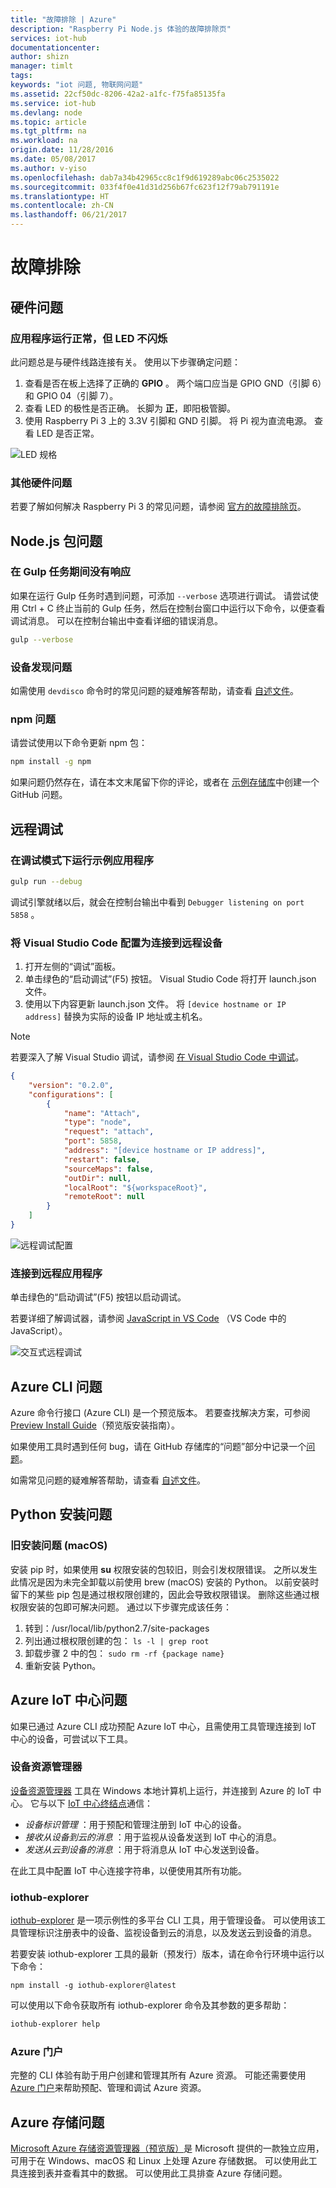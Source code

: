 ```yaml
---
title: "故障排除 | Azure"
description: "Raspberry Pi Node.js 体验的故障排除页"
services: iot-hub
documentationcenter: 
author: shizn
manager: timlt
tags: 
keywords: "iot 问题, 物联网问题"
ms.assetid: 22cf50dc-8206-42a2-a1fc-f75fa85135fa
ms.service: iot-hub
ms.devlang: node
ms.topic: article
ms.tgt_pltfrm: na
ms.workload: na
origin.date: 11/28/2016
ms.date: 05/08/2017
ms.author: v-yiso
ms.openlocfilehash: dab7a34b42965cc8c1f9d619289abc06c2535022
ms.sourcegitcommit: 033f4f0e41d31d256b67fc623f12f79ab791191e
ms.translationtype: HT
ms.contentlocale: zh-CN
ms.lasthandoff: 06/21/2017
---
```

# <a name="troubleshooting"></a>故障排除
## <a name="hardware-issues"></a>硬件问题
### <a name="the-application-runs-well-but-the-led-is-not-blinking"></a>应用程序运行正常，但 LED 不闪烁
此问题总是与硬件线路连接有关。 使用以下步骤确定问题：

1. 查看是否在板上选择了正确的 **GPIO** 。 两个端口应当是 GPIO GND（引脚 6）和 GPIO 04（引脚 7）。
2. 查看 LED 的极性是否正确。 长脚为 **正**，即阳极管脚。
3. 使用 Raspberry Pi 3 上的 3.3V 引脚和 GND 引脚。 将 Pi 视为直流电源。 查看 LED 是否正常。

![LED 规格](./media/iot-hub-raspberry-pi-lessons/troubleshooting/led_spec.png)

### <a name="other-hardware-issues"></a>其他硬件问题
若要了解如何解决 Raspberry Pi 3 的常见问题，请参阅 [官方的故障排除页](http://elinux.org/R-Pi_Troubleshooting)。

## <a name="nodejs-package-issues"></a>Node.js 包问题
### <a name="no-response-during-gulp-tasks"></a>在 Gulp 任务期间没有响应
如果在运行 Gulp 任务时遇到问题，可添加 `--verbose` 选项进行调试。 请尝试使用 Ctrl + C 终止当前的 Gulp 任务，然后在控制台窗口中运行以下命令，以便查看调试消息。 可以在控制台输出中查看详细的错误消息。

```bash
gulp --verbose
```

### <a name="device-discovery-issues"></a>设备发现问题
如需使用 `devdisco` 命令时的常见问题的疑难解答帮助，请查看 [自述文件](https://github.com/Azure/device-discovery-cli/blob/develop/readme.md)。

### <a name="npm-issues"></a>npm 问题
请尝试使用以下命令更新 npm 包：

```bash
npm install -g npm
```

如果问题仍然存在，请在本文末尾留下你的评论，或者在 [示例存储库](https://github.com/Azure-Samples/iot-hub-node-raspberrypi-getting-started)中创建一个 GitHub 问题。

## <a name="remote-debugging"></a>远程调试
### <a name="run-the-sample-application-in-debug-mode"></a>在调试模式下运行示例应用程序
```bash
gulp run --debug
```

调试引擎就绪以后，就会在控制台输出中看到 ```Debugger listening on port 5858``` 。

### <a name="configure-visual-studio-code-to-connect-to-the-remote-device"></a>将 Visual Studio Code 配置为连接到远程设备
1. 打开左侧的“调试”面板。
2. 单击绿色的“启动调试”(F5) 按钮。 Visual Studio Code 将打开 launch.json 文件。
3. 使用以下内容更新 launch.json 文件。 将 `[device hostname or IP address]` 替换为实际的设备 IP 地址或主机名。   

> [!NOTE]
> 若要深入了解 Visual Studio 调试，请参阅 [在 Visual Studio Code 中调试](https://code.visualstudio.com/Docs/editor/debugging#_launchjson-attributes)。

```json
{
    "version": "0.2.0",
    "configurations": [
        {
            "name": "Attach",
            "type": "node",
            "request": "attach",
            "port": 5858,
            "address": "[device hostname or IP address]",
            "restart": false,
            "sourceMaps": false,
            "outDir": null,
            "localRoot": "${workspaceRoot}",
            "remoteRoot": null
        }
    ]
}
```

![远程调试配置](./media/iot-hub-raspberry-pi-lessons/troubleshooting/remote_debugging_configuration.png)

### <a name="attach-to-the-remote-application"></a>连接到远程应用程序
单击绿色的“启动调试”(F5) 按钮以启动调试。

若要详细了解调试器，请参阅 [JavaScript in VS Code](https://code.visualstudio.com/docs/languages/javascript#_debugging) （VS Code 中的 JavaScript）。

![交互式远程调试](./media/iot-hub-raspberry-pi-lessons/troubleshooting/remote_debugging_interactive.png)

## <a name="azure-cli-issues"></a>Azure CLI 问题
Azure 命令行接口 (Azure CLI) 是一个预览版本。 若要查找解决方案，可参阅 [Preview Install Guide](https://github.com/Azure/azure-cli/blob/master/doc/preview_install_guide.md)（预览版安装指南）。

如果使用工具时遇到任何 bug，请在 GitHub 存储库的“问题”部分中记录一个[问题](https://github.com/Azure/azure-cli/issues)。

如需常见问题的疑难解答帮助，请查看 [自述文件](https://github.com/Azure/azure-cli/blob/master/README.rst)。

## <a name="python-installation-issues"></a>Python 安装问题
### <a name="legacy-installation-issues-macos"></a>旧安装问题 (macOS)
安装 pip 时，如果使用 **su** 权限安装的包较旧，则会引发权限错误。 之所以发生此情况是因为未完全卸载以前使用 brew (macOS) 安装的 Python。 以前安装时留下的某些 pip 包是通过根权限创建的，因此会导致权限错误。 删除这些通过根权限安装的包即可解决问题。 通过以下步骤完成该任务：

1. 转到：/usr/local/lib/python2.7/site-packages
2. 列出通过根权限创建的包： `ls -l | grep root`
3. 卸载步骤 2 中的包： `sudo rm -rf {package name}`
4. 重新安装 Python。

## <a name="azure-iot-hub-issues"></a>Azure IoT 中心问题
如果已通过 Azure CLI 成功预配 Azure IoT 中心，且需使用工具管理连接到 IoT 中心的设备，可尝试以下工具。

### <a name="device-explorer"></a>设备资源管理器
[设备资源管理器](https://github.com/Azure/azure-iot-sdk-csharp/blob/master/tools/DeviceExplorer) 工具在 Windows 本地计算机上运行，并连接到 Azure 的 IoT 中心。 它与以下 [IoT 中心终结点](iot-hub-devguide.md)通信：

* *设备标识管理* ：用于预配和管理注册到 IoT 中心的设备。
* *接收从设备到云的消息* ：用于监视从设备发送到 IoT 中心的消息。
* *发送从云到设备的消息* ：用于将消息从 IoT 中心发送到设备。

在此工具中配置 IoT 中心连接字符串，以便使用其所有功能。

### <a name="iothub-explorer"></a>iothub-explorer
[iothub-explorer](https://github.com/Azure/iothub-explorer) 是一项示例性的多平台 CLI 工具，用于管理设备。 可以使用该工具管理标识注册表中的设备、监视设备到云的消息，以及发送云到设备的消息。

若要安装 iothub-explorer 工具的最新（预发行）版本，请在命令行环境中运行以下命令：

```
npm install -g iothub-explorer@latest
```

可以使用以下命令获取所有 iothub-explorer 命令及其参数的更多帮助：

```bash
iothub-explorer help
```

### <a name="azure-portal"></a>Azure 门户
完整的 CLI 体验有助于用户创建和管理其所有 Azure 资源。 可能还需要使用 [Azure 门户](../azure-portal-overview.md)来帮助预配、管理和调试 Azure 资源。

## <a name="azure-storage-issues"></a>Azure 存储问题
[Microsoft Azure 存储资源管理器（预览版）](http://storageexplorer.com)是 Microsoft 提供的一款独立应用，可用于在 Windows、macOS 和 Linux 上处理 Azure 存储数据。 可以使用此工具连接到表并查看其中的数据。 可以使用此工具排查 Azure 存储问题。